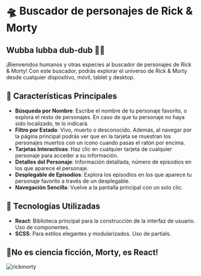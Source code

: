 # 🛸 Buscador de personajes de Rick & Morty

## Wubba lubba dub-dub 🧟‍♂️
¡Bienvenidos humanos y otras especies al buscador de personajes de Rick & Morty! 
Con este buscador, podrás explorar el universo de Rick & Morty desde cualquier dispositivo, móvil, tablet y desktop.

## 🚀 Características Principales
- **Búsqueda por Nombre**: Escribe el nombre de tu personaje favorito, o explora el resto de personajes. En caso de que tu personaje no haya sido localizado, te lo indicará. 
- **Filtro por Estado**: Vivo, muerto o desconocido. Además, al navegar por la página principal podrás ver que en la tarjeta se muestran los personajes muertos con un icono cuando pasas el ratón por encima. 
- **Tarjetas Interactivas**: Haz clic en cualquier tarjeta de cualquier personaje para acceder a su información. 
- **Detalles del Personaje**: Información detallada, número de episodios en los que aparece el personaje.  
- **Desplegable de Episodios**: Explora los episodios en los que aparece tu personaje favorito a través de un desplegable.
- **Navegación Sencilla**: Vuelve a la pantalla principal con un solo clic.

## 🔧 Tecnologías Utilizadas

- **React**: Biblioteca principal para la construcción de la interfaz de usuario. Uso de componentes.
- **SCSS**: Para estilos elegantes y modularizados. Uso de partials. 

## 💬No es ciencia ficción, Morty, es React! 
![rickmorty](https://github.com/Adalab/modulo-3-evaluacion-final-elena-alcaraz/assets/156465486/7ff53517-0e84-422e-b503-26585f6bc541)

